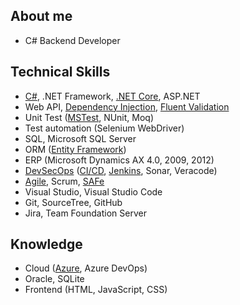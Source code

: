 ## About me
- C# Backend Developer

## Technical Skills
- [C#](https://www.youracclaim.com/badges/ce5c063f-6d7b-4aa3-8c8c-80fd264f08a2), .NET Framework, [.NET Core](https://github.com/henriq-toledo/questioner), ASP.NET
- Web API, [Dependency Injection](https://github.com/henriq-toledo/questioner), [Fluent Validation](https://github.com/henriq-toledo/questioner)
- Unit Test ([MSTest](https://github.com/henriq-toledo/unit-test-example), NUnit, Moq)
- Test automation (Selenium WebDriver)
- SQL, Microsoft SQL Server
- ORM ([Entity Framework](https://github.com/henriq-toledo/c-sharp-class-project))
- ERP (Microsoft Dynamics AX 4.0, 2009, 2012)
- [DevSecOps](https://www.youracclaim.com/badges/ce2eba39-ef04-4c7b-981f-fbef0fda5cf0) ([CI/CD](https://www.youracclaim.com/badges/cd59d001-f124-45e4-9a9b-1c5d5341ca36), [Jenkins](https://github.com/henriq-toledo/jenkins-sample), Sonar, Veracode)
- [Agile](https://www.youracclaim.com/badges/d308ac68-e33b-47f2-9921-5392e15f1353), Scrum, [SAFe](https://www.youracclaim.com/badges/4a53ae44-5202-4832-bcbe-5ebe7d03e9b8)
- Visual Studio, Visual Studio Code
- Git, SourceTree, GitHub
- Jira, Team Foundation Server

## Knowledge
- Cloud ([Azure](https://www.youracclaim.com/badges/4363cbdf-6b52-4bcc-bfab-fcf69541ce0c), Azure DevOps)
- Oracle, SQLite
- Frontend (HTML, JavaScript, CSS)
